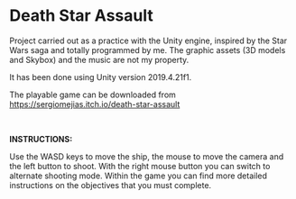 # Death Star Assault
 Project carried out as a practice with the Unity engine, inspired by the Star Wars saga and totally programmed by me. The graphic assets (3D models and Skybox) and the music are not my property.

It has been done using Unity version 2019.4.21f1.

The playable game can be downloaded from https://sergiomejias.itch.io/death-star-assault

<br/>

**INSTRUCTIONS:**

Use the WASD keys to move the ship, the mouse to move the camera and the left button to shoot. With the right mouse button you can switch to alternate shooting mode. Within the game you can find more detailed instructions on the objectives that you must complete.
